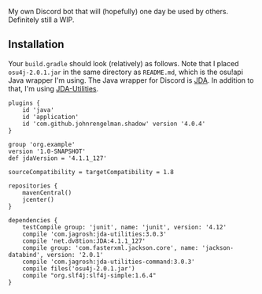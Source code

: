 My own Discord bot that will (hopefully) one day be used by others. Definitely still a WIP.

## Installation

Your `build.gradle` should look (relatively) as follows. Note that I placed `osu4j-2.0.1.jar` in the same directory as `README.md`, which is the osu!api Java wrapper I'm using. The Java wrapper for Discord is [JDA](https://github.com/DV8FromTheWorld/JDA). In addition to that, I'm using [JDA-Utilities](https://github.com/JDA-Applications/JDA-Utilities).
```
plugins {
    id 'java'
    id 'application'
    id 'com.github.johnrengelman.shadow' version '4.0.4'
}

group 'org.example'
version '1.0-SNAPSHOT'
def jdaVersion = '4.1.1_127'

sourceCompatibility = targetCompatibility = 1.8

repositories {
    mavenCentral()
    jcenter()
}

dependencies {
    testCompile group: 'junit', name: 'junit', version: '4.12'
    compile 'com.jagrosh:jda-utilities:3.0.3'
    compile 'net.dv8tion:JDA:4.1.1_127'
    compile group: 'com.fasterxml.jackson.core', name: 'jackson-databind', version: '2.0.1'
    compile 'com.jagrosh:jda-utilities-command:3.0.3'
    compile files('osu4j-2.0.1.jar')
    compile "org.slf4j:slf4j-simple:1.6.4"
}
```
